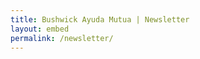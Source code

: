 ```yaml
---
title: Bushwick Ayuda Mutua | Newsletter
layout: embed
permalink: /newsletter/
---
```


<iframe data-w-type="embedded" frameborder="0" scrolling="no" marginheight="0" marginwidth="0" src="https://0yivy.mjt.lu/wgt/0yivy/y7o/form?c=64453874" width="100%" style="height: 0;"></iframe>
<script type="text/javascript" src="https://app.mailjet.com/pas-nc-embedded-v1.js"></script>
